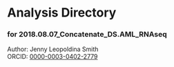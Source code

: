 # Analysis Directory 
### for 2018.08.07_Concatenate_DS.AML_RNAseq
Author: Jenny Leopoldina Smith<br>
ORCID: [0000-0003-0402-2779](https://orcid.org/0000-0003-0402-2779)
<br>